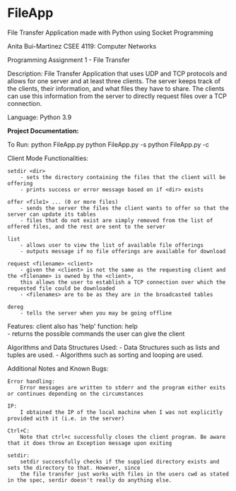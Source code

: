 # FileApp
File Transfer Application made with Python using Socket Programming

Anita Bui-Martinez
CSEE 4119: Computer Networks 

Programming Assignment 1 - File Transfer 

Description: 
    File Transfer Application that uses UDP and TCP protocols and allows for one server and 
    at least three clients. The server keeps track of the clients, their information, and what 
    files they have to share. The clients can use this information from the server to directly
    request files over a TCP connection. 

Language: Python 3.9

__Project Documentation:__

To Run: 
    python FileApp.py <mode> <command-line arguments>
    python FileApp.py -s <port>
    python FileApp.py -c <name> <server-ip> <server-port> <client-udp-port> <client-tcp-port>

Client Mode Functionalities: 

    setdir <dir>
        - sets the directory containing the files that the client will be offering 
        - prints success or error message based on if <dir> exists 

    offer <file1> ... (0 or more files) 
        - sends the server the files the client wants to offer so that the server can update its tables 
        - files that do not exist are simply removed from the list of offered files, and the rest are sent to the server 

    list
        - allows user to view the list of available file offerings 
        - outputs message if no file offerings are available for download

    request <filename> <client>
        - given the <client> is not the same as the requesting client and the <filename> is owned by the <client>,
        this allows the user to establish a TCP connection over which the requested file could be downloaded 
        - <filenames> are to be as they are in the broadcasted tables

    dereg
        - tells the server when you may be going offline

Features: 
    client also has 'help' function:
    help   
        - returns the possible commands the user can give the client

Algorithms and Data Structures Used: 
    - Data Structures such as lists and tuples are used.
    - Algorithms such as sorting and looping are used.

Additional Notes and Known Bugs:

    Error handling: 
        Error messages are written to stderr and the program either exits or continues depending on the circumstances

    IP: 
        I obtained the IP of the local machine when I was not explicitly provided with it (i.e. in the server)

    Ctrl+C:
        Note that ctrl+c successfully closes the client program. Be aware that it does throw an Exception message upon exiting

    setdir: 
        setdir successfully checks if the supplied directory exists and sets the directory to that. However, since 
        the file transfer just works with files in the users cwd as stated in the spec, serdir doesn't really do anything else.
